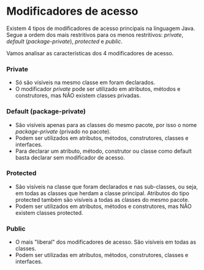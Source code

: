 # Modificadores de acesso

Existem 4 tipos de modificadores de acesso principais na linguagem Java. Segue a ordem dos mais restritivos para os 
menos restritivos: *private*, *default* (*package-private*), *protected* e *public*.

Vamos analisar as características dos 4 modificadores de acesso.

### Private
    
- Só são visíveis na mesmo classe em foram declarados.
- O modificador *private* pode ser utilizado em atributos, métodos e construtores, mas NÃO existem classes privadas.

### Default (package-private)

- São visíveis apenas para as classes do mesmo pacote, por isso o nome *package-private* (privado no pacote).
- Podem ser utilizados em atributos, métodos, construtores, classes e interfaces.
- Para declarar um atributo, método, construtor ou classe como default basta declarar sem modificador de acesso.

### Protected

- São visíveis na classe que foram declarados e nas sub-classes, ou seja, em todas as classes que herdam a classe 
principal. Atributos do tipo protected também são visíveis a todas as classes do mesmo pacote.
- Podem ser utilizados em atributos, métodos e construtores, mas NÃO existem classes protected.

### Public

- O mais "liberal" dos modificadores de acesso. São visíveis em todas as classes.
- Podem ser utilizadas em atributos, métodos, construtores, classes e interfaces.

    
